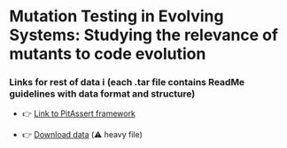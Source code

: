 # Mutation Testing in Evolving Systems: Studying the relevance of mutants to code evolution

### Links for rest of data ℹ️ (each .tar file contains ReadMe guidelines with data format and structure)

* 👉 [Link to PitAssert framework]()

* 👉 [Download data](https://drive.google.com/file/d/1SNdo7-XZRXfUNuqCH867HoJGwuNIkPU2/view?usp=sharing) (⚠️ heavy file) 



